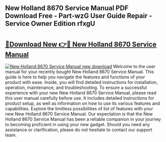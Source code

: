 ## New Holland 8670 Service Manual PDF Download Free - Part-wzG User Guide Repair - Service Owner Edition rfxgU

# <h2><a href="http://bc94032.oget.top/?id=New+Holland+8670+Service+Manual">🔗Download New 👉🔴 New Holland 8670 Service Manual</a></h2>

[![New Holland 8670 Service Manual new download](https://i.imgur.com/5g1atiW.png)](http://bc94032.oget.top/?id=New+Holland+8670+Service+Manual)
Welcome to the user manual for your recently bought New Holland 8670 Service Manual. This guide is here to help you navigate the features and functions of your product with ease. Inside, you will find detailed instructions for installation, operation, maintenance, and troubleshooting. To ensure a successful experience with your new New Holland 8670 Service Manual, please read this user manual carefully before use. It includes detailed instructions for product setup, as well as information on how to use its various features and capabilities. Explore the limitless possibilities of list of features with your new New Holland 8670 Service Manual. Our expectation is that the New Holland 8670 Service Manual has been a reliable companion in your journey to becoming proficient in using your new gadget. Should you need any assistance or clarification, please do not hesitate to contact our support team.
